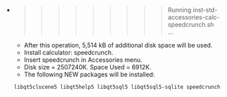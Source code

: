* >>>>>>>>> Running inst-std-accessories-calc-speedcrunch.sh ...
  * After this operation, 5,514 kB of additional disk space will be used.
  * Install calculator: speedcrunch.
  * Insert speedcrunch in Accessories menu.
  * Disk size = 2507240K. Space Used = 6912K.
  * The following NEW packages will be installed:
  ```bash
  libqt5clucene5 libqt5help5 libqt5sql5 libqt5sql5-sqlite speedcrunch
  ```
